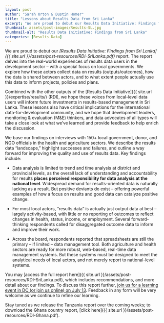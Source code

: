```yaml
---
layout: post
author: "Sarah Orton & Dustin Homer"
title: "Lessons about Results Data from Sri Lanka"
excerpt: "We are proud to debut our Results Data Initiative: Findings from Sri Lanka report...."
thumbnail: assets/post-images/Results-SL.jpg
thumbnail-alt: "Results Data Initiative: Findings from Sri Lanka"
categories: [Results Data]
---
```


We are proud to debut our *[Results Data Initiative: Findings from Sri Lanka]({{ site.url }}/assets/post-resources/RDI-SriLanka.pdf)* report. The report delves into the real-world experiences of results data users in the development sector – with a special focus on local governments. We explore how these actors collect data on results (outputs/outcomes), how the data is shared between actors, and to what extent people actually use this data to inform projects, policies and plans. 

Combined with the other outputs of the [Results Data Initiative]({{ site.url }}/expertise/results/) (RDI), we hope these voices from local-level data users will inform future investments in results-based management in Sri Lanka. These lessons also have critical implications for the international data-for-development community, and we hope that development leaders, monitoring & evaluation (M&E) thinkers, and data advocates of all types will take a close look at what we’ve learned and provide feedback to help enrich the discussion.  

We base our findings on interviews with 150+ local government, donor, and NGO officials in the health and agriculture sectors. We describe the results data “landscape,” highlight successes and failures, and outline a way forward for improving the quality and use of results data. Key findings include:

- Data analysis is limited to trend and time analysis at district and provincial levels, as the overall lack of understanding and accountability for results **places perceived responsibility for data analysis at the national level**. Widespread demand for results-oriented data is naturally lacking as a result. But positive deviants do exist – offering powerful examples of how a focus on results and good data can catalyze positive change. 
 
- For most local actors, “results data” is actually just output data at best – largely activity-based, with little or no reporting of outcomes to reflect changes in health, status, income, or employment. Several forward-thinking respondents called for disaggregated outcome data to inform and improve their work. 

- Across the board, respondents reported that spreadsheets are still the primary – if limited – data management tool. Both agriculture and health sectors are ready for more robust, web-based, real-time data management systems. But these systems must be designed to meet the analytical needs of local actors, and not merely report to national-level systems.  

You may [access the full report here]({{ site.url }}/assets/post-resources/RDI-SriLanka.pdf), which includes recommendations, and more detail about our findings. To discuss this report further, [join us for a learning event in DC (or join us online) on July 13](https://www.eventbrite.com/e/whats-next-for-results-data-tickets-26042543950). Feedback in any form will be very welcome as we continue to refine our learning. 

Stay tuned as we release the Tanzania report over the coming weeks; to download the Ghana country report, [click here]({{ site.url }}/assets/post-resources/RDI-Ghana.pdf).
